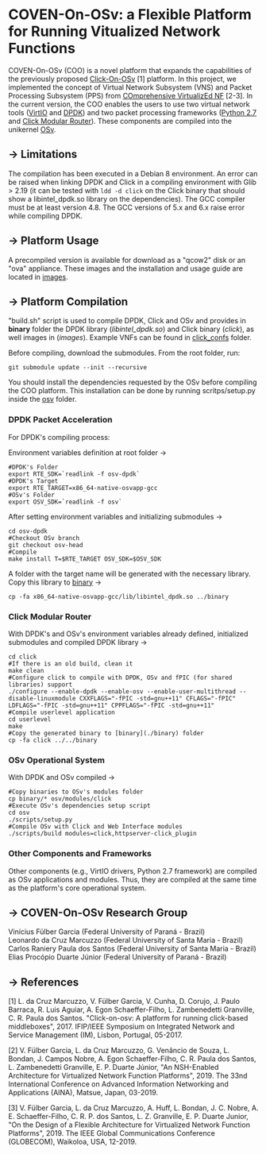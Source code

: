 # COVEN-On-OSv: a Flexible Platform for Running Vitualized Network Functions

COVEN-On-OSv (COO) is a novel platform that expands the capabilities of the previously proposed [Click-On-OSv](https://github.com/lmarcuzzo/click-on-osv) [1] platform. In this project, we implemented the concept of Virtual Network Subsystem (VNS) and Packet Processing Subsystem (PPS) from [COmprehensive VirtualizEd NF](https://github.com/ViniGarcia/COVEN) [2-3]. In the current version, the COO enables the users to use two virtual network tools ([VirtIO](https://www.linux-kvm.org/page/Virtio) and [DPDK](https://www.dpdk.org/)) and two packet processing frameworks ([Python 2.7](https://www.python.org/download/releases/2.7) and [Click Modular Router](https://github.com/kohler/click)). These components are compiled into the unikernel [OSv](https://github.com/cloudius-systems/osv).

## -> Limitations
The compilation has been executed in a Debian 8 environment. An error can be raised when linking DPDK and Click in a compiling environment with Glib > 2.19 (it can be tested with ```ldd -d click``` on the Click binary that should show a libintel_dpdk.so library on the dependencies). The GCC compiler must be at least version 4.8. The GCC versions of 5.x and 6.x raise error while compiling DPDK.

## -> Platform Usage

A precompiled version is available for download as a "qcow2" disk or an "ova" appliance. These images and the installation and usage guide are located in [images](./images).

## -> Platform Compilation

"build.sh" script is used to compile DPDK, Click and OSv and provides in **binary** folder the DPDK library (*libintel_dpdk.so*) and Click binary (*click*), as well images in (*images*). Example VNFs can be found in [click_confs](click_confs) folder.

Before compiling, download the submodules. From the root folder, run:

```
git submodule update --init --recursive
```

You should install the dependencies requested by the OSv before compiling the COO platform. This installation can be done by running scritps/setup.py inside the [osv](./osv) folder.

### DPDK Packet Acceleration

For DPDK's compiling process:

Environment variables definition at root folder ->
```
#DPDK's Folder
export RTE_SDK=`readlink -f osv-dpdk`
#DPDK's Target
export RTE_TARGET=x86_64-native-osvapp-gcc
#OSv's Folder
export OSV_SDK=`readlink -f osv`
```

After setting environment variables and initializing submodules ->
```
cd osv-dpdk
#Checkout OSv branch
git checkout osv-head
#Compile
make install T=$RTE_TARGET OSV_SDK=$OSV_SDK
```

A folder with the target name will be generated with the necessary library. Copy this library to [binary](./binary) ->
```
cp -fa x86_64-native-osvapp-gcc/lib/libintel_dpdk.so ../binary
```

### Click Modular Router

With DPDK's and OSv's environment variables already defined, initialized submodules and compiled DPDK library ->
```
cd click
#If there is an old build, clean it
make clean
#Configure click to compile with DPDK, OSv and fPIC (for shared libraries) support
./configure --enable-dpdk --enable-osv --enable-user-multithread --disable-linuxmodule CXXFLAGS="-fPIC -std=gnu++11" CFLAGS="-fPIC" LDFLAGS="-fPIC -std=gnu++11" CPPFLAGS="-fPIC -std=gnu++11"
#Compile userlevel application
cd userlevel
make
#Copy the generated binary to [binary](./binary) folder
cp -fa click ../../binary
```

### OSv Operational System

With DPDK and OSv compiled ->
```
#Copy binaries to OSv's modules folder
cp binary/* osv/modules/click
#Execute OSv's dependencies setup script
cd osv
./scripts/setup.py
#Compile OSv with Click and Web Interface modules
./scripts/build modules=click,httpserver-click_plugin
```

### Other Components and Frameworks

Other components (e.g., VirtIO drivers, Python 2.7 framework) are compiled as OSv applications and modules. Thus, they are compiled at the same time as the platform's core operational system.

## -> COVEN-On-OSv Research Group

Vinícius Fülber Garcia (Federal University of Paraná - Brazil)<br/>
Leonardo da Cruz Marcuzzo (Federal University of Santa Maria - Brazil)<br/>
Carlos Raniery Paula dos Santos (Federal University of Santa Maria - Brazil)<br/>
Elias Procópio Duarte Júnior (Federal University of Paraná - Brazil)<br/>

## -> References

[1] L. da Cruz Marcuzzo, V. Fülber Garcia, V. Cunha, D. Corujo, J. Paulo Barraca, R. Luis Aguiar, A. Egon Schaeffer-Filho, L. Zambenedetti Granville, C. R. Paula dos Santos. "Click-on-osv: A platform for running click-based middleboxes", 2017. IFIP/IEEE Symposium on Integrated Network and Service Management (IM), Lisbon, Portugal, 05-2017.

[2] V. Fülber Garcia, L. da Cruz Marcuzzo, G. Venâncio de Souza, L. Bondan, J. Campos Nobre, A. Egon Schaeffer-Filho, C. R. Paula dos Santos, L. Zambenedetti Granville, E. P. Duarte Júnior, "An NSH-Enabled Architecture for Virtualized Network Function Platforms", 2019. The 33nd International Conference on Advanced Information Networking and Applications (AINA), Matsue, Japan, 03-2019.

[3] V. Fülber Garcia, L. da Cruz Marcuzzo, A. Huff, L. Bondan, J. C. Nobre, A. E. Schaeffer-Filho, C. R. P. dos Santos, L. Z. Granville, E. P. Duarte Junior, "On the Design of a Flexible Architecture for Virtualized Network Function Platforms", 2019. The IEEE Global Communications Conference (GLOBECOM), Waikoloa, USA, 12-2019.